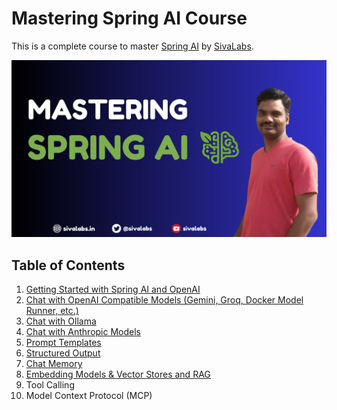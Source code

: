 # Mastering Spring AI Course
This is a complete course to master [Spring AI](https://spring.io/projects/spring-ai) by [SivaLabs](https://www.youtube.com/sivalabs).

![mastering-spring-ai.png](docs/mastering-spring-ai.png)

## Table of Contents
1. [Getting Started with Spring AI and OpenAI](https://youtu.be/djb3KRV-cno)
2. [Chat with OpenAI Compatible Models (Gemini, Groq, Docker Model Runner, etc.)](https://youtu.be/efRd68orIqY)
3. [Chat with Ollama](https://youtu.be/HLiZfHuiwsQ)
4. [Chat with Anthropic Models](https://youtu.be/v_MmSCsdnpo)
5. [Prompt Templates](https://youtu.be/cGEBrJlpvyk)
6. [Structured Output](https://youtu.be/MpTNOhJ_Jjk)
7. [Chat Memory](https://youtu.be/LTkch_PO2mM)
8. [Embedding Models & Vector Stores and RAG](https://youtu.be/uUmdAa5OF9k)
9. Tool Calling
10. Model Context Protocol (MCP)

